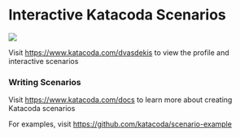 # Interactive Katacoda Scenarios

[![](http://shields.katacoda.com/katacoda/dvasdekis/count.svg)](https://www.katacoda.com/dvasdekis "Get your profile on Katacoda.com")

Visit https://www.katacoda.com/dvasdekis to view the profile and interactive scenarios

### Writing Scenarios
Visit https://www.katacoda.com/docs to learn more about creating Katacoda scenarios

For examples, visit https://github.com/katacoda/scenario-example
